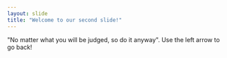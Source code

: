```yaml
---
layout: slide
title: "Welcome to our second slide!"
---
```

"No matter what you will be judged, so do it anyway".
Use the left arrow to go back!
